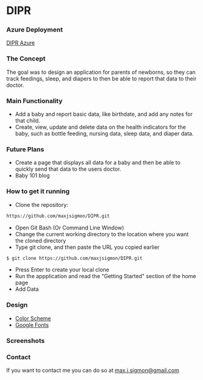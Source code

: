 # DIPR

### Azure Deployment
[DIPR Azure](https://diprapp.azurewebsites.net/)

### The Concept
The goal was to design an application for parents of newborns, so they can track feedings, sleep, and diapers to then be able to report that data to their doctor. 

### Main Functionality
- Add a baby and report basic data, like birthdate, and add any notes for that child.
- Create, view, update and delete data on the health indicators for the baby, such as bottle feeding, nursing data, sleep data, and diaper data.

### Future Plans
- Create a page that displays all data for a baby and then be able to quickly send that data to the users doctor.
- Baby 101 blog

### How to get it running
- Clone the repository:
```sh
https://github.com/maxjsigmon/DIPR.git
```
- Open Git Bash (Or Command Line Window)
- Change the current working directory to the location where you want the cloned directory
- Type git clone, and then paste the URL you copied earlier
```sh
$ git clone https://github.com/maxjsigmon/DIPR.git
```
- Press Enter to create your local clone
- Run the appplication and read the "Getting Started" section of the home page
- Add Data

### Design
- [Color Scheme](https://coolors.co/fa394a-1d3557-a8dadc-ebebeb-ffffff)
- [Google Fonts](https://fonts.google.com/specimen/Oxygen)

### Screenshots

### Contact
If you want to contact me you can do so at max.j.sigmon@gmail.com

